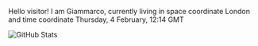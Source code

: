 Hello visitor! I am Giammarco, currently living in space coordinate London and time coordinate Thursday, 4 February, 12:14 GMT

![GitHub Stats](https://github-readme-stats.vercel.app/api?username=grcasanova)
